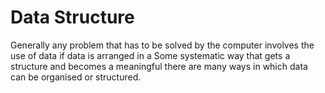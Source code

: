  # **Data Structure**
Generally any problem that has to be solved by the computer involves the use of data if data is arranged in a Some systematic way that gets a structure and becomes
a meaningful there are many ways in which data can be organised or structured.
